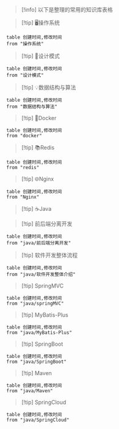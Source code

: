 

> [!info] 
> 以下是整理的常用的知识库表格

> [!tip]  🖥️操作系统
```dataview
table 创建时间,修改时间
from "操作系统"
```
> [!tip] 🎨设计模式
```dataview
table 创建时间,修改时间
from "设计模式"
```
> [!tip]  💡数据结构与算法
```dataview
table 创建时间,修改时间
from "数据结构与算法"
```
> [!tip]  🐋Docker
```dataview
table 创建时间,修改时间
from "docker"
```
> [!tip]  📚Redis
```dataview
table 创建时间,修改时间
from "redis"
```
> [!tip]  🌐Nginx
```dataview
table 创建时间,修改时间
from "Nginx"
```
> [!tip]   ☕Java


> [!tip]   前后端分离开发
```dataview
table 创建时间,修改时间
from "java/前后端分离开发"
```

> [!tip]  软件开发整体流程
```dataview
table 创建时间,修改时间
from "java/软件开发整体介绍"
```
> [!tip]   SpringMVC
```dataview
table 创建时间,修改时间
from "java/springMVC"
```
> [!tip]  MyBatis-Plus
```dataview
table 创建时间,修改时间
from "java/MyBatis-Plus"
```
> [!tip]  SpringBoot
```dataview
table 创建时间,修改时间
from "java/SpringBoot"
```
> [!tip]  Maven
```dataview
table 创建时间,修改时间
from "java/Maven"
```
> [!tip]  SpringCloud
```dataview
table 创建时间,修改时间
from "java/SpringCloud" 
```
